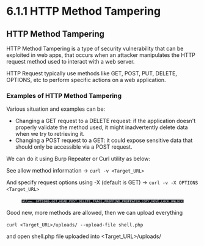 # 6.1.1 HTTP Method Tampering

## HTTP Method Tampering

HTTP Method Tampering is a type of security vulnerability that can be exploited in web apps, that occurs when an attacker manipulates the HTTP request method used to  interact with a web server.

HTTP Request typically use methods like GET, POST, PUT, DELETE, OPTIONS, etc to perform specific actions on a web application.

### Examples of HTTP Method Tampering

Various situation and examples can be:

* Changing a GET request to a DELETE request: if the application doesn't properly validate the method used, it might inadvertently delete data when we try to retrieving it.
* Changing a POST request to a GET: it could expose sensitive data that should only be accessible via a POST request.

We can do it using Burp Repeater or Curl utility as below:

See allow method information -> `curl -v <Target_URL>`

And specify request options using -X (default is GET) -> `curl -v -X OPTIONS <Target_URL>`

<figure><img src="../../../.gitbook/assets/image (27).png" alt=""><figcaption></figcaption></figure>

Good new, more methods are allowed, then we can upload everything

`curl <Target_URL>/uploads/ --upload-file shell.php`

and open shell.php file uploaded into \<Target\_URL>/uploads/
